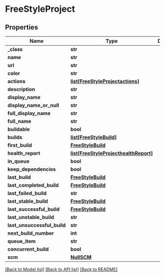 # FreeStyleProject


## Properties
Name | Type | Description | Notes
------------ | ------------- | ------------- | -------------
**_class** | **str** |  | [optional] 
**name** | **str** |  | [optional] 
**url** | **str** |  | [optional] 
**color** | **str** |  | [optional] 
**actions** | [**list[FreeStyleProjectactions]**](FreeStyleProjectactions.md) |  | [optional] 
**description** | **str** |  | [optional] 
**display_name** | **str** |  | [optional] 
**display_name_or_null** | **str** |  | [optional] 
**full_display_name** | **str** |  | [optional] 
**full_name** | **str** |  | [optional] 
**buildable** | **bool** |  | [optional] 
**builds** | [**list[FreeStyleBuild]**](FreeStyleBuild.md) |  | [optional] 
**first_build** | [**FreeStyleBuild**](FreeStyleBuild.md) |  | [optional] 
**health_report** | [**list[FreeStyleProjecthealthReport]**](FreeStyleProjecthealthReport.md) |  | [optional] 
**in_queue** | **bool** |  | [optional] 
**keep_dependencies** | **bool** |  | [optional] 
**last_build** | [**FreeStyleBuild**](FreeStyleBuild.md) |  | [optional] 
**last_completed_build** | [**FreeStyleBuild**](FreeStyleBuild.md) |  | [optional] 
**last_failed_build** | **str** |  | [optional] 
**last_stable_build** | [**FreeStyleBuild**](FreeStyleBuild.md) |  | [optional] 
**last_successful_build** | [**FreeStyleBuild**](FreeStyleBuild.md) |  | [optional] 
**last_unstable_build** | **str** |  | [optional] 
**last_unsuccessful_build** | **str** |  | [optional] 
**next_build_number** | **int** |  | [optional] 
**queue_item** | **str** |  | [optional] 
**concurrent_build** | **bool** |  | [optional] 
**scm** | [**NullSCM**](NullSCM.md) |  | [optional] 

[[Back to Model list]](../README.md#documentation-for-models) [[Back to API list]](../README.md#documentation-for-api-endpoints) [[Back to README]](../README.md)


